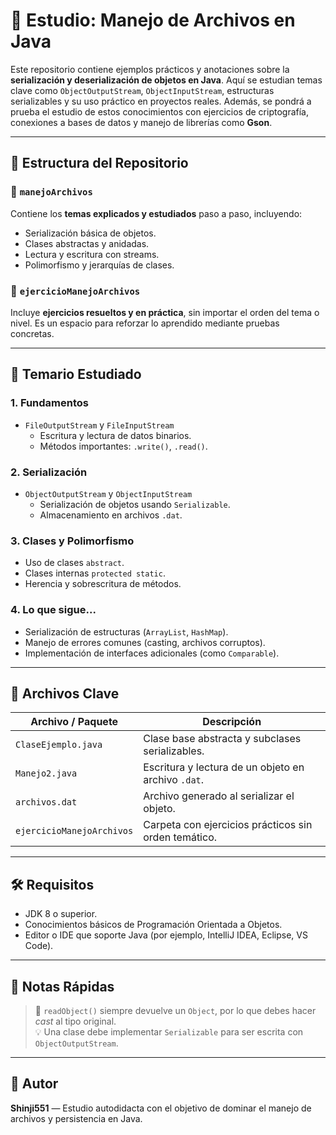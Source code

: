 # 🧠 Estudio: Manejo de Archivos en Java

Este repositorio contiene ejemplos prácticos y anotaciones sobre la **serialización y deserialización de objetos en Java**. Aquí se estudian temas clave como `ObjectOutputStream`, `ObjectInputStream`, estructuras serializables y su uso práctico en proyectos reales. Además, se pondrá a prueba el estudio de estos conocimientos con ejercicios de criptografía, conexiones a bases de datos y manejo de librerías como **Gson**.

---

## 📂 Estructura del Repositorio

### 📁 `manejoArchivos`
Contiene los **temas explicados y estudiados** paso a paso, incluyendo:
- Serialización básica de objetos.
- Clases abstractas y anidadas.
- Lectura y escritura con streams.
- Polimorfismo y jerarquías de clases.

### 📁 `ejercicioManejoArchivos`
Incluye **ejercicios resueltos y en práctica**, sin importar el orden del tema o nivel. Es un espacio para reforzar lo aprendido mediante pruebas concretas.

---

## 🧱 Temario Estudiado

### 1. Fundamentos
- `FileOutputStream` y `FileInputStream`
  - Escritura y lectura de datos binarios.
  - Métodos importantes: `.write()`, `.read()`.

### 2. Serialización
- `ObjectOutputStream` y `ObjectInputStream`
  - Serialización de objetos usando `Serializable`.
  - Almacenamiento en archivos `.dat`.

### 3. Clases y Polimorfismo
- Uso de clases `abstract`.
- Clases internas `protected static`.
- Herencia y sobrescritura de métodos.

### 4. Lo que sigue...
- Serialización de estructuras (`ArrayList`, `HashMap`).
- Manejo de errores comunes (casting, archivos corruptos).
- Implementación de interfaces adicionales (como `Comparable`).

---

## 📄 Archivos Clave

| Archivo / Paquete                 | Descripción                                      |
|----------------------------------|--------------------------------------------------|
| `ClaseEjemplo.java`              | Clase base abstracta y subclases serializables.  |
| `Manejo2.java`                   | Escritura y lectura de un objeto en archivo `.dat`. |
| `archivos.dat`                   | Archivo generado al serializar el objeto.        |
| `ejercicioManejoArchivos`        | Carpeta con ejercicios prácticos sin orden temático. |

---

## 🛠️ Requisitos

- JDK 8 o superior.
- Conocimientos básicos de Programación Orientada a Objetos.
- Editor o IDE que soporte Java (por ejemplo, IntelliJ IDEA, Eclipse, VS Code).

---

## 🧠 Notas Rápidas

> 🔁 `readObject()` siempre devuelve un `Object`, por lo que debes hacer *cast* al tipo original.  
> 💡 Una clase debe implementar `Serializable` para ser escrita con `ObjectOutputStream`.

---

## 🚀 Autor

**Shinji551** — Estudio autodidacta con el objetivo de dominar el manejo de archivos y persistencia en Java.
